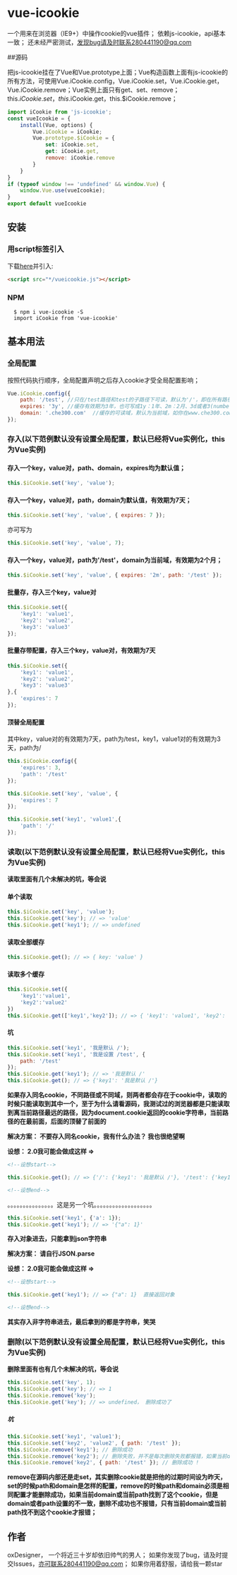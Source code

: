 # vue-icookie
一个用来在浏览器（IE9+）中操作cookie的vue插件；
依赖js-icookie，api基本一致； 
还未经严密测试，发现bug请及时联系280441190@qq.com

##源码

把js-icookie挂在了Vue和Vue.prototype上面；Vue构造函数上面有js-icookie的所有方法，可使用Vue.iCookie.config，Vue.iCookie.set，Vue.iCookie.get，Vue.iCookie.remove；Vue实例上面只有get、set、remove；this.$iCookie.set，this.$iCookie.get，this.$iCookie.remove；

``` javascript
import iCookie from 'js-icookie';
const vueIcookie = {
    install(Vue, options) {
        Vue.iCookie = iCookie;
        Vue.prototype.$iCookie = {
            set: iCookie.set,
            get: iCookie.get,
            remove: iCookie.remove
        }
    }
}
if (typeof window !== 'undefined' && window.Vue) {
    window.Vue.use(vueIcookie);
}
export default vueIcookie
```

## 安装

### 用script标签引入

下载[here](https://github.com/oxDesigner/vue-icookie/blob/master/dist/vueicookie.js)并引入:

``` html
<script src="*/vueicookie.js"></script>
```

### NPM
```
  $ npm i vue-icookie -S
  import iCookie from 'vue-icookie'
```


## 基本用法


### 全局配置

按照代码执行顺序，全局配置声明之后存入cookie才受全局配置影响；


``` javascript
Vue.iCookie.config({
	path: '/test', //只在/test路径和test的子路径下可读，默认为'/'，即在所有路径下可读；
	expires: '3y', //缓存有效期为3年，也可写成1y：1年、2m：2月、3d或者3(number)：3天、4h：4小时，默认为浏览器退出后缓存自动清除；
	domain: '.che300.com'  //缓存的可读域，默认为当前域，如你在www.che300.com下使用默认配置存入缓存，domain默认为www.che300.com；则只有在www.che300.com域名下才可以访问该缓存，若要让dingjia.che300.com也能访问该缓存，domain应该设为.che300.com，注意前面有“.”；
});
```



### 存入(以下范例默认没有设置全局配置，默认已经将Vue实例化，this为Vue实例)



#### 存入一个key，value对，path、domain，expires均为默认值；

``` javascript
this.$iCookie.set('key', 'value');
```

#### 存入一个key，value对，path，domain为默认值，有效期为7天；

``` javascript
this.$iCookie.set('key', 'value', { expires: 7 });
```
亦可写为
``` javascript
this.$iCookie.set('key', 'value', 7);
```

#### 存入一个key，value对，path为'/test'，domain为当前域，有效期为2个月；

``` javascript
this.$iCookie.set('key', 'value', { expires: '2m', path: '/test' });
```

#### 批量存，存入三个key，value对

``` javascript
this.$iCookie.set({
	'key1': 'value1',
	'key2': 'value2',
	'key3': 'value3'
});
```

#### 批量存带配置，存入三个key，value对，有效期为7天

``` javascript
this.$iCookie.set({
	'key1': 'value1',
	'key2': 'value2',
	'key3': 'value3'
},{
	'expires': 7
});
```

#### 顶替全局配置


其中key，value对的有效期为7天，path为/test，key1，value1对的有效期为3天，path为/

``` javascript
this.$iCookie.config({
	'expires': 3,
	'path': '/test'
});

this.$iCookie.set('key', 'value', {
	'expires': 7
});

this.$iCookie.set('key1', 'value1',{
	'path': '/'
});
```



### 读取(以下范例默认没有设置全局配置，默认已经将Vue实例化，this为Vue实例)



**读取里面有几个未解决的坑，等会说** 

#### 单个读取

```javascript
this.$iCookie.set('key', 'value');
this.$iCookie.get('key'); // => 'value'
this.$iCookie.get('key1'); // => undefined
```

#### 读取全部缓存

``` javascript
this.$iCookie.get(); // => { key: 'value' }
```

#### 读取多个缓存

``` javascript
this.$iCookie.set({
	'key1':'value1',
	'key2':'value2'
})
this.$iCookie.get(['key1','key2']); // => { 'key1': 'value1', 'key2': 'value2' }
```

#### 坑

``` javascript
this.$iCookie.set('key1', '我是默认 /');
this.$iCookie.set('key1', '我是设置 /test', {
	path: '/test'
});
this.$iCookie.get('key1'); // => '我是默认 /'
this.$iCookie.get(); // => {'key1': '我是默认 /'}
```

**如果存入同名cookie，不同路径或不同域，则两者都会存在于cookie中，读取的时候只能读取到其中一个，至于为什么请看源码，我测试过的浏览器都是只能读取到离当前路径最远的路径，因为document.cookie返回的cookie字符串，当前路径的在最前面，后面的顶替了前面的**

**解决方案： 不要存入同名cookie，我有什么办法？ 我也很绝望啊**

**设想： 2.0我可能会做成这样 =>**

``` html
<!--设想start-->
```
``` javascript
this.$iCookie.get(); // => {'/': {'key1': '我是默认 /'}, '/test': {'key1': '我是设置 /test'}}
```
``` html
<!--设想end-->
```

。。。。。。。。。。。。。。。这是另一个坑。。。。。。。。。。。。。。。。。。。

``` javascript
this.$iCookie.set('key1', {'a': 1});
this.$iCookie.get('key1'); // => '{"a": 1}'
```

**存入对象进去，只能拿到json字符串**

**解决方案： 请自行JSON.parse**

**设想： 2.0我可能会做成这样 =>**

``` html
<!--设想start-->
```
``` javascript
this.$iCookie.get('key1'); // => {"a": 1}  直接返回对象
```
``` html
<!--设想end-->
```

**其实存入非字符串进去，最后拿到的都是字符串，笑哭**



### 删除(以下范例默认没有设置全局配置，默认已经将Vue实例化，this为Vue实例)



**删除里面有也有几个未解决的坑，等会说** 

``` javascript
this.$iCookie.set('key', 1);
this.$iCookie.get('key'); // => 1
this.$iCookie.remove('key');
this.$iCookie.get('key'); // => undefined， 删除成功了
```

##### 坑

```javascript
this.$iCookie.set('key1', 'value1');
this.$iCookie.set('key2', 'value2', { path: '/test' });
this.$iCookie.remove('key1'); // 删除成功
this.$iCookie.remove('key2'); // 删除失败，并不是每次删除失败都报错，如果当前domain或当前path找到了这个cookie，但是domain或者path设置的不一致，删除不成功也不报错，只有当前domain或当前path找不到这个cookie才报错；
this.$iCookie.remove('key2', { path: '/test' }); // 删除成功 !
```

**remove在源码内部还是走set，其实删除cookie就是把他的过期时间设为昨天，set的时候path和domain是怎样的配置，remove的时候path和domain必须是相同配置才能删除成功，如果当前domain或当前path找到了这个cookie，但是domain或者path设置的不一致，删除不成功也不报错，只有当前domain或当前path找不到这个cookie才报错；**



## 作者



oxDesigner， 一个将近三十岁却依旧帅气的男人；
如果你发现了bug，请及时提交Issues，亦可联系280441190@qq.com；
如果你用着舒服，请给我一颗star

